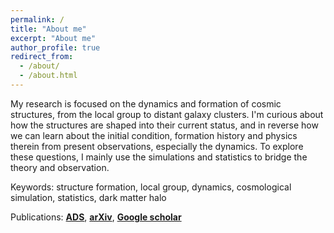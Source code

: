 ```yaml
---
permalink: /
title: "About me"
excerpt: "About me"
author_profile: true
redirect_from: 
  - /about/
  - /about.html
---
```


My research is focused on the dynamics and formation of cosmic structures, from the local group to distant galaxy clusters. I'm curious about how the structures are shaped into their current status, and in reverse how we can learn about the initial condition, formation history and physics therein from present observations, especially the dynamics. To explore these questions, I mainly use the simulations and statistics to bridge the theory and observation.

Keywords: structure formation, local group, dynamics, cosmological simulation, statistics, dark matter halo

Publications: [**ADS**](https://ui.adsabs.harvard.edu/public-libraries/l0TJrdikTO2CV1d6Np3abA), [**arXiv**](https://arxiv.org/search/?query=zhaozhou+li&searchtype=author&abstracts=show&order=-announced_date_first&size=50), [**Google scholar**](https://scholar.google.com/citations?user=RxQHlEcAAAAJ)